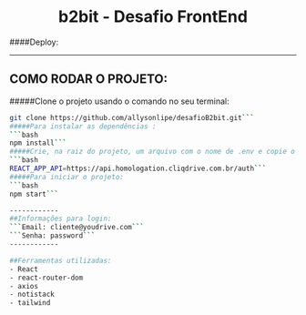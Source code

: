 <h1 align='center'>b2bit - Desafio FrontEnd</h1>
####Deploy:

------------

## COMO RODAR O PROJETO:
#####Clone o projeto usando o comando no seu terminal:
```bash
git clone https://github.com/allysonlipe/desafioB2bit.git```
#####Para instalar as dependências :
```bash
npm install```
#####Crie, na raiz do projeto, um arquivo com o nome de .env e copie o seguinte base URL para ele: 
```bash
REACT_APP_API=https://api.homologation.cliqdrive.com.br/auth```
#####Para iniciar o projeto:
```bash
npm start```

------------
##Informações para login:
```Email: cliente@youdrive.com```
```Senha: password```
------------

##Ferramentas utilizadas:
- React
- react-router-dom
- axios
- notistack
- tailwind